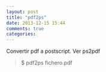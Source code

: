 ```yaml
---
layout: post
title: "pdf2ps"
date: 2013-12-15 15:44
comments: true
categories: 
---
```

Convertir pdf a postscript. Ver ps2pdf

>$ pdf2ps fichero.pdf

